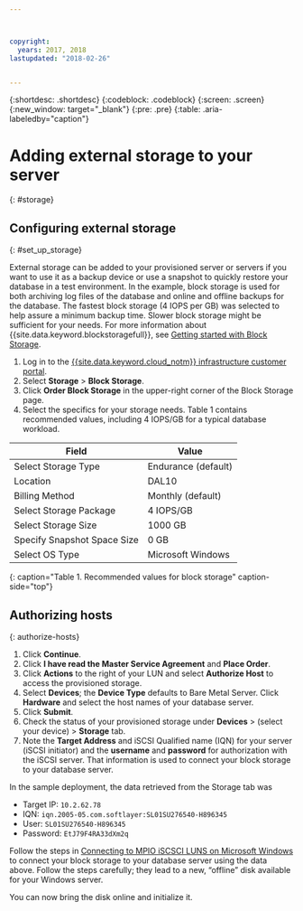 ```yaml
---



copyright:
  years: 2017, 2018
lastupdated: "2018-02-26"


---
```


{:shortdesc: .shortdesc}
{:codeblock: .codeblock}
{:screen: .screen}
{:new_window: target="_blank"}
{:pre: .pre}
{:table: .aria-labeledby="caption"}

# Adding external storage to your server
{: #storage}

## Configuring external storage
{: #set_up_storage}

External storage can be added to your provisioned server or servers if you want to use it as a backup device or use a snapshot to quickly restore your database in a test environment. In the example, block storage is used for both archiving log files of the database and online and offline backups for the database. The fastest block storage (4 IOPS per GB) was selected to help assure a minimum backup time. Slower block storage might be sufficient for your needs. For more information about {{site.data.keyword.blockstoragefull}}, see [Getting started with Block Storage](https://console.bluemix.net/docs/infrastructure/BlockStorage/index.html#getting-started-with-block-storage).

1. Log in to the [{{site.data.keyword.cloud_notm}} infrastructure customer portal](https://control.softlayer.com/).
2. Select **Storage** > **Block Storage**.
3. Click **Order Block Storage** in the upper-right corner of the Block Storage page.
4. Select the specifics for your storage needs. Table 1 contains recommended values, including 4 IOPS/GB for a typical database workload.

|              Field               |      Value                                        |
| -------------------------------- | ------------------------------------------------- |
|Select Storage Type               | Endurance (default)                               |
|Location                          | DAL10                                             |
|Billing Method                    | Monthly (default)                                 |
|Select Storage Package            | 4 IOPS/GB                                         |
|Select Storage Size               | 1000 GB                                           |
|Specify Snapshot Space Size       | 0 GB                                              |
|Select OS Type                    | Microsoft Windows                                 |
{: caption="Table 1. Recommended values for block storage" caption-side="top"}

## Authorizing hosts
{: authorize-hosts}

1. Click **Continue**.
2. Click **I have read the Master Service Agreement** and **Place Order**.
3. Click **Actions** to the right of your LUN and select **Authorize Host** to access the provisioned storage.
4. Select **Devices**; the **Device Type** defaults to Bare Metal Server. Click **Hardware** and select the host names of your database server.
5. Click **Submit**.
6. Check the status of your provisioned storage under **Devices** > (select your device) > **Storage** tab.
7. Note the **Target Address** and iSCSI Qualified name (IQN) for your server (iSCSI initiator) and the **username** and **password** for authorization with the iSCSI server. That information is used to connect your block storage to your database server.

In the sample deployment, the data retrieved from the Storage tab was
   * Target IP: `10.2.62.78`
   * IQN: `iqn.2005-05.com.softlayer:SL01SU276540-H896345`
   * User: `SL01SU276540-H896345`
   * Password: `EtJ79F4RA33dXm2q`

Follow the steps in [Connecting to MPIO iSCSCI LUNS on Microsoft Windows](https://console.bluemix.net/docs/infrastructure/BlockStorage/accessing-block-storage-windows.html#connecting-to-mpio-iscsi-luns-on-microsoft-windows) to connect your block storage to your database server using the data above. Follow the steps carefully; they lead to a new, “offline” disk available for your Windows server.

You can now bring the disk online and initialize it. 
